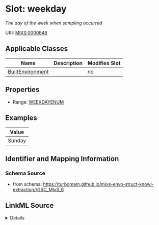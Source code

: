 # Slot: weekday


_The day of the week when sampling occurred_



URI: [MIXS:0000848](https://w3id.org/mixs/0000848)



<!-- no inheritance hierarchy -->




## Applicable Classes

| Name | Description | Modifies Slot |
| --- | --- | --- |
[BuiltEnvironment](BuiltEnvironment.md) |  |  no  |







## Properties

* Range: [WEEKDAYENUM](WEEKDAYENUM.md)






## Examples

| Value |
| --- |
| Sunday |

## Identifier and Mapping Information







### Schema Source


* from schema: https://turbomam.github.io/mixs-envo-struct-knowl-extraction//GSC_MIxS_6




## LinkML Source

<details>
```yaml
name: weekday
description: The day of the week when sampling occurred
title: weekday
examples:
- value: Sunday
from_schema: https://turbomam.github.io/mixs-envo-struct-knowl-extraction//GSC_MIxS_6
rank: 1000
slot_uri: MIXS:0000848
multivalued: false
alias: weekday
domain_of:
- BuiltEnvironment
range: WEEKDAY_ENUM
required: false
recommended: false

```
</details>